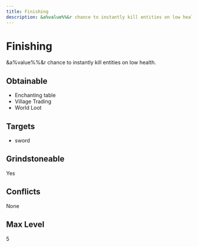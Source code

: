 ```yaml
---
title: Finishing
description: &a%value%%&r chance to instantly kill entities on low health.
---
```

# Finishing
&a%value%%&r chance to instantly kill entities on low health.
## Obtainable
- Enchanting table
- Village Trading
- World Loot
## Targets
- sword
## Grindstoneable
Yes
## Conflicts
None
## Max Level
5
